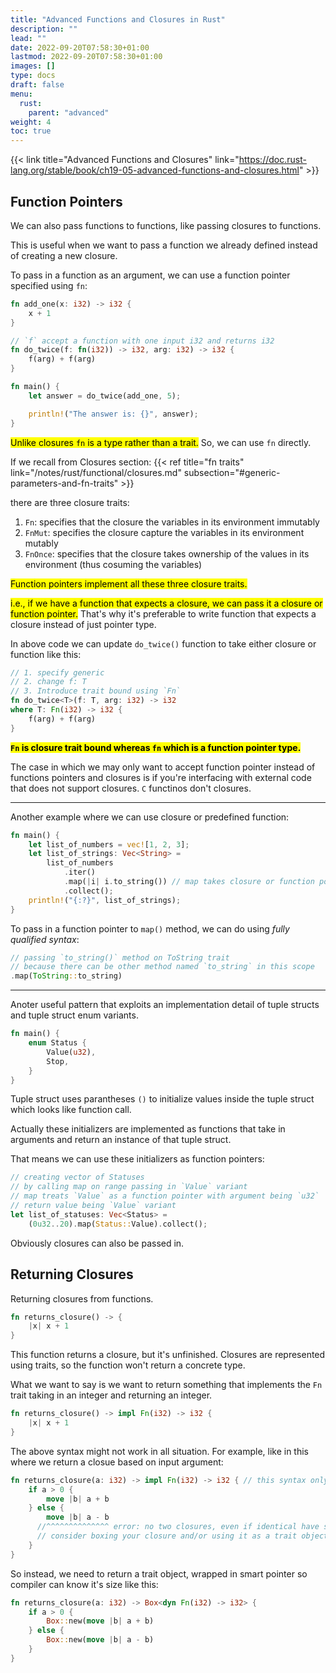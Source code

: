 ```yaml
---
title: "Advanced Functions and Closures in Rust"
description: ""
lead: ""
date: 2022-09-20T07:58:30+01:00
lastmod: 2022-09-20T07:58:30+01:00
images: []
type: docs
draft: false
menu: 
  rust:
    parent: "advanced"
weight: 4
toc: true
---
```


{{< link title="Advanced Functions and Closures" link="https://doc.rust-lang.org/stable/book/ch19-05-advanced-functions-and-closures.html" >}}

## Function Pointers
We can also pass functions to functions, like passing closures to functions.

This is useful when we want to pass a function we already defined instead of creating a new closure.

To pass in a function as an argument, we can use a function pointer specified using `fn`:

```rust
fn add_one(x: i32) -> i32 {
    x + 1
}

// `f` accept a function with one input i32 and returns i32
fn do_twice(f: fn(i32)) -> i32, arg: i32) -> i32 {
    f(arg) + f(arg)
}

fn main() {
    let answer = do_twice(add_one, 5);

    println!("The answer is: {}", answer);
}
```

<mark class="v">Unlike closures `fn` is a type rather than a trait.</mark> So, we can use `fn` directly.

If we recall from Closures section:
{{< ref title="fn traits" link="/notes/rust/functional/closures.md" subsection="#generic-parameters-and-fn-traits" >}}

there are three closure traits:

1. `Fn`: specifies that the closure the variables in its environment immutably
2. `FnMut`: specifies the closure capture the variables in its environment mutably
3. `FnOnce`: specifies that the closure takes ownership of the values in its environment (thus cosuming the variables)

<mark class="v">Function pointers implement all these three closure traits.</mark>

<mark class="y">i.e., if we have a function that expects a closure, we can pass it a closure or function pointer.</mark> That's why it's preferable to write function that expects a closure instead of just pointer type.

In above code we can update `do_twice()` function to take either closure or function like this:

```rust
// 1. specify generic
// 2. change f: T
// 3. Introduce trait bound using `Fn`
fn do_twice<T>(f: T, arg: i32) -> i32 
where T: Fn(i32) -> i32 {
    f(arg) + f(arg)
}
```

<mark class="v">**`Fn` is closure trait bound whereas `fn` which is a function pointer type.**</mark>

The case in which we may only want to accept function pointer instead of functions pointers and closures is if you're interfacing with external code that does not support closures. `C` functinos don't closures.

---

Another example where we can use closure or predefined function:

```rust
fn main() {
    let list_of_numbers = vec![1, 2, 3];
    let list_of_strings: Vec<String> = 
        list_of_numbers
            .iter()
            .map(|i| i.to_string()) // map takes closure or function pointer called for every int
            .collect();
    println!("{:?}", list_of_strings);
}
```

To pass in a function pointer to `map()` method, we can do using *fully qualified syntax*:

```rust
// passing `to_string()` method on ToString trait
// because there can be other method named `to_string` in this scope
.map(ToString::to_string)
```

---

Anoter useful pattern that exploits an implementation detail of tuple structs and tuple struct enum variants.

```rust
fn main() {
    enum Status {
        Value(u32),
        Stop,
    }
}
```

Tuple struct uses parantheses `()` to initialize values inside the tuple struct which looks like function call.

Actually these initializers are implemented as functions that take in arguments and return an instance of that tuple struct.

That means we can use these initializers as function pointers:

```rust
// creating vector of Statuses 
// by calling map on range passing in `Value` variant
// map treats `Value` as a function pointer with argument being `u32`
// return value being `Value` variant
let list_of_statuses: Vec<Status> = 
    (0u32..20).map(Status::Value).collect();

```

Obviously closures can also be passed in.

## Returning Closures
Returning closures from functions.

```rust
fn returns_closure() -> {
    |x| x + 1
}
```

This function returns a closure, but it's unfinished. Closures are represented using traits, so the function won't return a concrete type.

What we want to say is we want to return something that implements the `Fn` trait taking in an integer and returning an integer.

```rust
fn returns_closure() -> impl Fn(i32) -> i32 {
    |x| x + 1
}
```

The above syntax might not work in all situation. For example, like in this where we return a closue based on input argument:

```rust
fn returns_closure(a: i32) -> impl Fn(i32) -> i32 { // this syntax only work when returning one type
    if a > 0 {
        move |b| a + b
    } else {
        move |b| a - b
      //^^^^^^^^^^^^^^ error: no two closures, even if identical have same type  
      // consider boxing your closure and/or using it as a trait object
    }
}
```

So instead, we need to return a trait object, wrapped in smart pointer so compiler can know it's size  like this:

```rust
fn returns_closure(a: i32) -> Box<dyn Fn(i32) -> i32> { 
    if a > 0 {
        Box::new(move |b| a + b)
    } else {
        Box::new(move |b| a - b)
    }
}
```